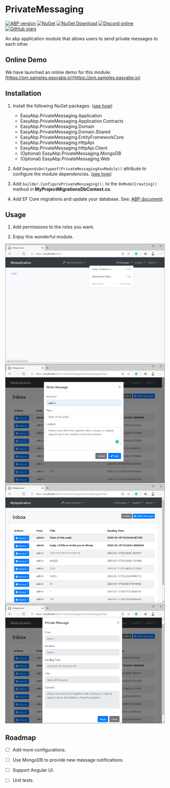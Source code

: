 # PrivateMessaging

[![ABP version](https://img.shields.io/badge/dynamic/xml?style=flat-square&color=yellow&label=abp&query=%2F%2FProject%2FPropertyGroup%2FAbpVersion&url=https%3A%2F%2Fraw.githubusercontent.com%2FEasyAbp%2FPrivateMessaging%2Fmaster%2FDirectory.Build.props)](https://abp.io)
[![NuGet](https://img.shields.io/nuget/v/EasyAbp.PrivateMessaging.Domain.Shared.svg?style=flat-square)](https://www.nuget.org/packages/EasyAbp.PrivateMessaging.Domain.Shared)
[![NuGet Download](https://img.shields.io/nuget/dt/EasyAbp.PrivateMessaging.Domain.Shared.svg?style=flat-square)](https://www.nuget.org/packages/EasyAbp.PrivateMessaging.Domain.Shared)
[![Discord online](https://badgen.net/discord/online-members/S6QaezrCRq?label=Discord)](https://discord.gg/S6QaezrCRq)
[![GitHub stars](https://img.shields.io/github/stars/EasyAbp/PrivateMessaging?style=social)](https://www.github.com/EasyAbp/PrivateMessaging)

An abp application module that allows users to send private messages to each other.

## Online Demo

We have launched an online demo for this module: [https://pm.samples.easyabp.io](https://pm.samples.easyabp.io)

## Installation

1. Install the following NuGet packages. ([see how](https://github.com/EasyAbp/EasyAbpGuide/blob/master/docs/How-To.md#add-nuget-packages))

    * EasyAbp.PrivateMessaging.Application
    * EasyAbp.PrivateMessaging.Application.Contracts
    * EasyAbp.PrivateMessaging.Domain
    * EasyAbp.PrivateMessaging.Domain.Shared
    * EasyAbp.PrivateMessaging.EntityFrameworkCore
    * EasyAbp.PrivateMessaging.HttpApi
    * EasyAbp.PrivateMessaging.HttpApi.Client
    * (Optional) EasyAbp.PrivateMessaging.MongoDB
    * (Optional) EasyAbp.PrivateMessaging.Web

1. Add `DependsOn(typeof(PrivateMessagingXxxModule))` attribute to configure the module dependencies. ([see how](https://github.com/EasyAbp/EasyAbpGuide/blob/master/docs/How-To.md#add-module-dependencies))

1. Add `builder.ConfigurePrivateMessaging();` to the `OnModelCreating()` method in **MyProjectMigrationsDbContext.cs**.

1. Add EF Core migrations and update your database. See: [ABP document](https://docs.abp.io/en/abp/latest/Tutorials/Part-1?UI=MVC&DB=EF#add-database-migration).

## Usage

1. Add permissions to the roles you want.

1. Enjoy this wonderful module.

![Notifications](/modules/PrivateMessaging/images/Notifications.png)
![Write a message](/modules/PrivateMessaging/images/WriteMessage.png)
![Inbox](/modules/PrivateMessaging/images/Inbox.png)
![Read a message](/modules/PrivateMessaging/images/ReadMessage.png)

## Roadmap

- [ ] Add more configurations.
- [ ] Use MongoDB to provide new message notifications.
- [ ] Support Angular UI.
- [ ] Unit tests.

